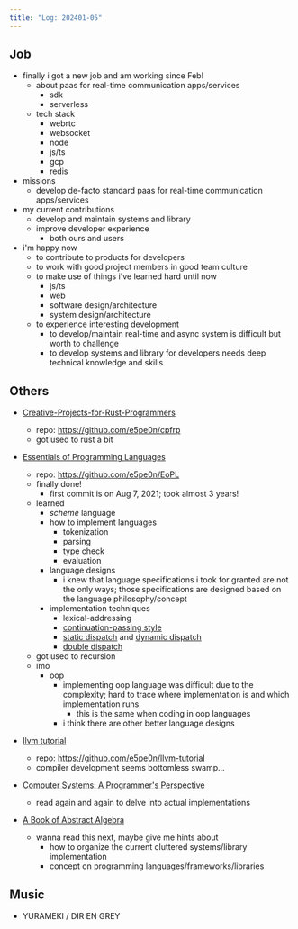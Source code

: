 ```yaml
---
title: "Log: 202401-05"
---
```


## Job

- finally i got a new job and am working since Feb!
  - about paas for real-time communication apps/services
    - sdk
    - serverless
  - tech stack
    - webrtc
    - websocket
    - node
    - js/ts
    - gcp
    - redis
- missions
  - develop de-facto standard paas for real-time communication apps/services
- my current contributions
  - develop and maintain systems and library
  - improve developer experience
    - both ours and users
- i'm happy now
  - to contribute to products for developers
  - to work with good project members in good team culture
  - to make use of things i've learned hard until now
    - js/ts
    - web
    - software design/architecture
    - system design/architecture
  - to experience interesting development
    - to develop/maintain real-time and async system is difficult but worth to challenge
    - to develop systems and library for developers needs deep technical knowledge and skills

## Others

- [Creative-Projects-for-Rust-Programmers](https://github.com/PacktPublishing/Creative-Projects-for-Rust-Programmers)
  - repo: https://github.com/e5pe0n/cpfrp
  - got used to rust a bit
- [Essentials of Programming Languages](https://eopl3.com/)
  - repo: https://github.com/e5pe0n/EoPL
  - finally done!
    - first commit is on Aug 7, 2021; took almost 3 years!
  - learned
    - *scheme* language
    - how to implement languages
      - tokenization
      - parsing
      - type check
      - evaluation
    - language designs
      - i knew that language specifications i took for granted are not the only ways; those specifications are designed based on the language philosophy/concept
    - implementation techniques
      - lexical-addressing
      - [continuation-passing style](https://en.wikipedia.org/wiki/Continuation-passing_style)
      - [static dispatch](https://en.wikipedia.org/wiki/Static_dispatch#) and [dynamic dispatch](https://en.wikipedia.org/wiki/Dynamic_dispatch)
      - [double dispatch](https://en.wikipedia.org/wiki/Double_dispatch)
  - got used to recursion
  - imo
    - oop
      - implementing oop language was difficult due to the complexity; hard to trace where implementation is and which implementation runs
        - this is the same when coding in oop languages
      - i think there are other better language designs
- [llvm tutorial](https://llvm.org/docs/tutorial/MyFirstLanguageFrontend/index.html)
  - repo: https://github.com/e5pe0n/llvm-tutorial
  - compiler development seems bottomless swamp...

- [Computer Systems: A Programmer's Perspective](https://www.amazon.co.jp/-/en/Randal-Bryant-ebook/dp/B09HPD9QBW/)  
  - read again and again to delve into actual implementations

- [A Book of Abstract Algebra](https://www.amazon.co.jp/-/en/Charles-C-Pinter-ebook/dp/B00VDGA1JA)
  - wanna read this next, maybe give me hints about
    - how to organize the current cluttered systems/library implementation
    - concept on programming languages/frameworks/libraries

## Music

- YURAMEKI / DIR EN GREY
